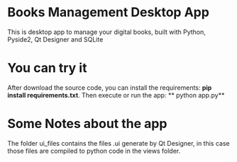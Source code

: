 # Books Management Desktop App
This is desktop app to manage your digital books, built with Python, Pyside2, Qt Designer and SQLite

# You can try it
After download the source code, you can install the requirements: **pip install requirements.txt**. Then execute or run the app: ** python app.py**

# Some Notes about the app
The folder ui_files contains the files .ui generate by Qt Designer, in this case those files are compiled to python code in the views folder.
